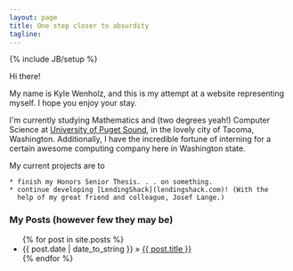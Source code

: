 ```yaml
---
layout: page
title: One step closer to absurdity
tagline: 
---
```

{% include JB/setup %}

Hi there!

My name is Kyle Wenholz, and this is my attempt at a website representing 
myself.  I hope you enjoy your stay.

I'm currently studying Mathematics and (two degrees yeah!) Computer Science at 
[University of Puget Sound](http://pugetsound.edu), in the lovely city of Tacoma, 
Washington.  Additionally, I have the incredible fortune of interning for a
certain awesome computing company here in Washington state.

My current projects are to 
   
    * finish my Honors Senior Thesis. . . on something.
    * continue developing [LendingShack](lendingshack.com)! (With the
      help of my great friend and colleague, Josef Lange.)

### My Posts (however few they may be) ###

<ul class="posts">
  {% for post in site.posts %}
    <li><span>{{ post.date | date_to_string }}</span> &raquo; <a href="{{ BASE_PATH }}{{ post.url }}">{{ post.title }}</a></li>
  {% endfor %}
</ul>




